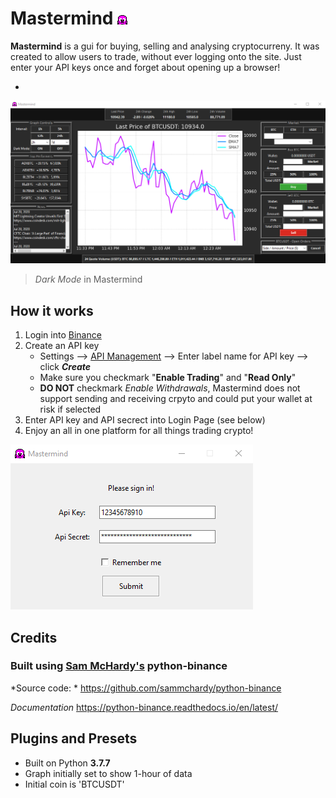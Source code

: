 # Mastermind ![Mastermind Icon](https://github.com/Modiodal/Mastermind/blob/master/screenshots/favicon_header.png)
**Mastermind** is a gui for buying, selling and analysing cryptocurreny. It was created to allow users to trade, without ever logging onto the site. Just enter your API keys once and forget about opening up a browser!

- 

![Image of Dark Mode on Mastermind](https://github.com/Modiodal/Mastermind/blob/master/screenshots/dark_mode_app.png)
> *Dark Mode* in Mastermind

## How it works

1. Login into [Binance](https://www.binance.com/en)
2. Create an API key
   - Settings --> [API Management](https://www.binance.com/en/usercenter/settings/api-management) --> Enter label name for API key --> click ***Create***
   - Make sure you checkmark "**Enable Trading**" and "**Read Only**"
   - **DO NOT** checkmark *Enable Withdrawals*, Mastermind does not support sending and receiving crpyto and could put your wallet at risk if selected
3. Enter API key and API secrect into Login Page (see below)
4. Enjoy an all in one platform for all things trading crypto!

![Mastermind Login Page](https://github.com/Modiodal/Mastermind/blob/master/screenshots/login_screenshot.png)


## Credits

### Built using [Sam McHardy's](https://github.com/sammchardy) python-binance

*Source code: *
   https://github.com/sammchardy/python-binance
   
*Documentation*
   https://python-binance.readthedocs.io/en/latest/




## Plugins and Presets
- Built on Python **3.7.7**
- Graph initially set to show 1-hour of data
- Initial coin is 'BTCUSDT'



